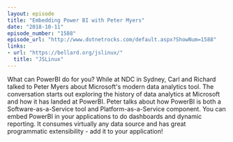 ```yaml
---
layout: episode
title: "Embedding Power BI with Peter Myers"
date: "2018-10-11"
episode_number: "1588"
episode_url: "http://www.dotnetrocks.com/default.aspx?ShowNum=1588"
links:
- url: "https://bellard.org/jslinux/"
  title: "JSLinux"
---
```


What can PowerBI do for you? While at NDC in Sydney, Carl and Richard talked to Peter Myers about Microsoft's modern data analytics tool. The conversation starts out exploring the history of data analytics at Microsoft and how it has landed at PowerBI. Peter talks about how PowerBI is both a Software-as-a-Service tool and Platform-as-a-Service component. You can embed PowerBI in your applications to do dashboards and dynamic reporting. It consumes virtually any data source and has great programmatic extensibility - add it to your application!
